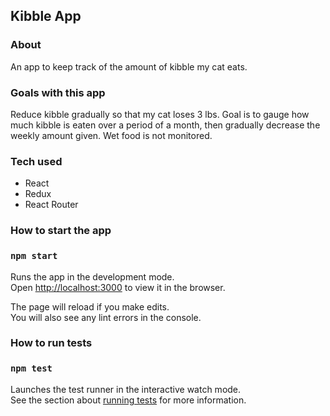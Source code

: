 ## Kibble App

### About
An app to keep track of the amount of kibble my cat eats.

### Goals with this app
Reduce kibble gradually so that my cat loses 3 lbs. Goal is to gauge how much kibble is eaten over a period of a month, then gradually decrease the weekly amount given. Wet food is not monitored.

### Tech used
- React
- Redux
- React Router

### How to start the app

### `npm start`

Runs the app in the development mode.<br />
Open [http://localhost:3000](http://localhost:3000) to view it in the browser.

The page will reload if you make edits.<br />
You will also see any lint errors in the console.

### How to run tests


### `npm test`

Launches the test runner in the interactive watch mode.<br />
See the section about [running tests](https://facebook.github.io/create-react-app/docs/running-tests) for more information.

